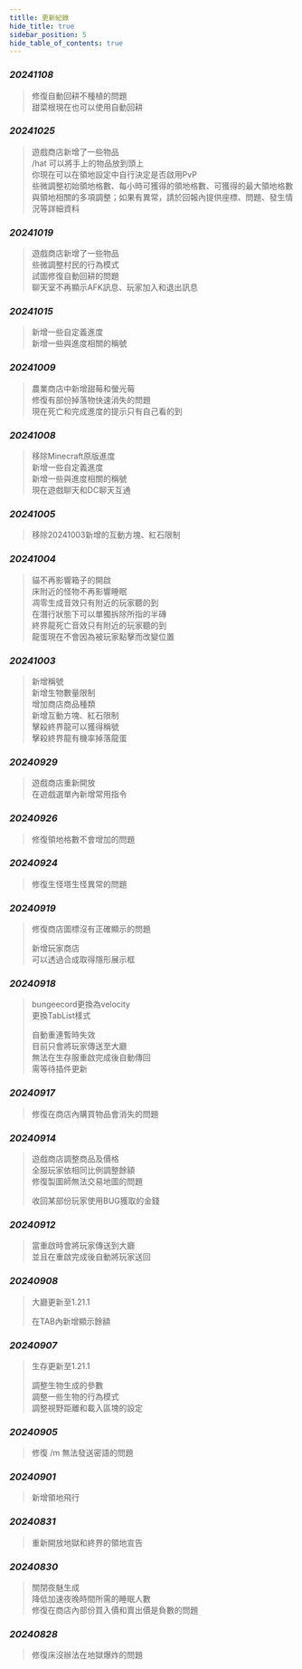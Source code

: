 ```yaml
---
titlle: 更新紀錄
hide_title: true
sidebar_position: 5
hide_table_of_contents: true
---
```


### ***20241108***
> 修復自動回耕不種植的問題  
> 甜菜根現在也可以使用自動回耕

### ***20241025***
> 遊戲商店新增了一些物品  
> /hat 可以將手上的物品放到頭上  
> 你現在可以在領地設定中自行決定是否啟用PvP  
> 些微調整初始領地格數、每小時可獲得的領地格數、可獲得的最大領地格數  
> 與領地相關的多項調整；如果有異常，請於回報內提供座標、問題、發生情況等詳細資料

### ***20241019***
> 遊戲商店新增了一些物品  
> 些微調整村民的行為模式  
> 試圖修復自動回耕的問題  
> 聊天室不再顯示AFK訊息、玩家加入和退出訊息

### ***20241015***
> 新增一些自定義進度  
> 新增一些與進度相關的稱號

### ***20241009***
> 農業商店中新增甜莓和螢光莓  
> 修復有部份掉落物快速消失的問題  
> 現在死亡和完成進度的提示只有自己看的到

### ***20241008***
> 移除Minecraft原版進度  
> 新增一些自定義進度  
> 新增一些與進度相關的稱號  
> 現在遊戲聊天和DC聊天互通

### ***20241005***
> 移除20241003新增的互動方塊、紅石限制

### ***20241004***
> 貓不再影響箱子的開啟  
> 床附近的怪物不再影響睡眠  
> 凋零生成音效只有附近的玩家聽的到  
> 在潛行狀態下可以單獨拆除所指的半磚  
> 終界龍死亡音效只有附近的玩家聽的到  
> 龍蛋現在不會因為被玩家點擊而改變位置

### ***20241003***
> 新增稱號  
> 新增生物數量限制  
> 增加商店商品種類  
> 新增互動方塊、紅石限制  
> 擊殺終界龍可以獲得稱號  
> 擊殺終界龍有機率掉落龍蛋

### ***20240929***
> 遊戲商店重新開放  
> 在遊戲選單內新增常用指令

### ***20240926***
> 修復領地格數不會增加的問題

### ***20240924***
> 修復生怪塔生怪異常的問題

### ***20240919***
> 修復商店圖標沒有正確顯示的問題
> 
> 新增玩家商店  
> 可以透過合成取得隱形展示框

### ***20240918***
> bungeecord更換為velocity  
> 更換TabList樣式
> 
> 自動重連暫時失效  
> 目前只會將玩家傳送至大廳  
> 無法在生存服重啟完成後自動傳回  
> 需等待插件更新

### ***20240917***
> 修復在商店內購買物品會消失的問題

### ***20240914***
> 遊戲商店調整商品及價格  
> 全服玩家依相同比例調整餘額  
> 修復製圖師無法交易地圖的問題  
> 
> 收回某部份玩家使用BUG獲取的金錢

### ***20240912***
> 當重啟時會將玩家傳送到大廳  
> 並且在重啟完成後自動將玩家送回

### ***20240908***
> 大廳更新至1.21.1
> 
> 在TAB內新增顯示餘額

### ***20240907***
> 生存更新至1.21.1
> 
> 調整生物生成的參數  
> 調整一些生物的行為模式  
> 調整視野距離和載入區塊的設定

### ***20240905***
> 修復 /m 無法發送密語的問題

### ***20240901***
> 新增領地飛行

### ***20240831***
> 重新開放地獄和終界的領地宣告

### ***20240830***
> 關閉夜魅生成  
> 降低加速夜晚時間所需的睡眠人數  
> 修復在商店內部份買入價和賣出價是負數的問題

### ***20240828***
> 修復床沒辦法在地獄爆炸的問題

